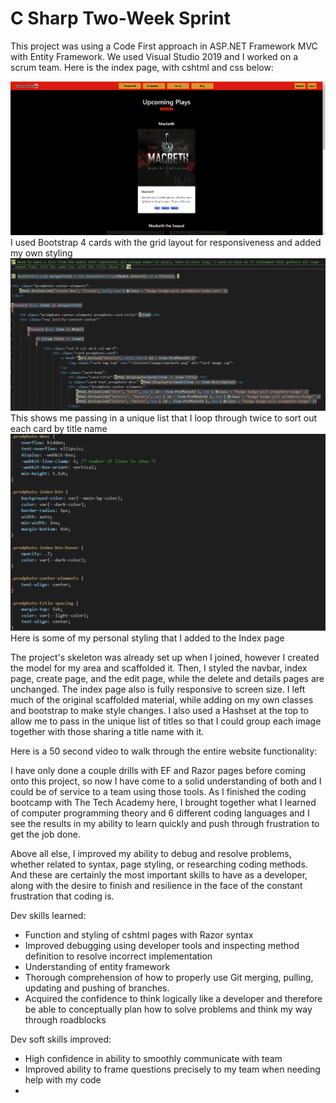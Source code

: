 # C Sharp Two-Week Sprint

This project was using a Code First approach in ASP.NET Framework MVC with Entity Framework. We used Visual Studio 2019 and I worked on a scrum team. Here is the index page, with cshtml and css below:

<img src="./images/IndexPage.png" width=750>
I used Bootstrap 4 cards with the grid layout for responsiveness and added my own styling

<img src="./images/IndexPage_cshtml.png" width=750>
This shows me passing in a unique list that I loop through twice to sort out each card by title name

<img src="./images/IndexPage_css.png" width=750>
Here is some of my personal styling that I added to the Index page



The project's skeleton was already set up when I joined, however I created the model for my area and scaffolded it. Then, I styled the navbar, index page, create page, and the edit page, while the delete and details pages are unchanged. The index page also is fully responsive to screen size. I left much of the original scaffolded material, while adding on my own classes and bootstrap to make style changes. I also used a Hashset at the top to allow me to pass in the unique list of titles so that I could group each image together with those sharing a title name with it.



Here is a 50 second video to walk through the entire website functionality:




I have only done a couple drills with EF and Razor pages before coming onto this project, so now I have come to a solid understanding of both and I could be of service to a team using those tools. As I finished the coding bootcamp with The Tech Academy here, I brought together what I learned of computer programming theory and 6 different coding languages and I see the results in my ability to learn quickly and push through frustration to get the job done.

Above all else, I improved my ability to debug and resolve problems, whether related to syntax, page styling, or researching coding methods. And these are certainly the most important skills to have as a developer, along with the desire to finish and resilience in the face of the constant frustration that coding is. 





Dev skills learned:

- Function and styling of cshtml pages with Razor syntax
- Improved debugging using developer tools and inspecting method definition to resolve incorrect implementation
- Understanding of entity framework
- Thorough comprehension of how to properly use Git merging, pulling, updating and pushing of branches.
- Acquired the confidence to think logically like a developer and therefore be able to conceptually plan how to solve problems and think my way through roadblocks



Dev soft skills improved:

- High confidence in ability to smoothly communicate with team
- Improved ability to frame questions precisely to my team when needing help with my code
- 
